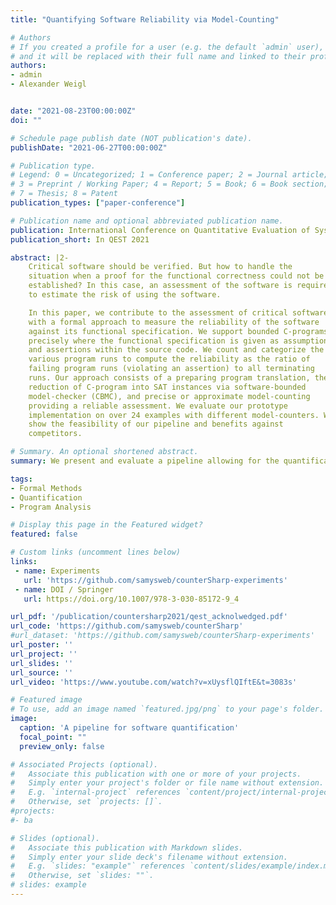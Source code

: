 ```yaml
---
title: "Quantifying Software Reliability via Model-Counting"

# Authors
# If you created a profile for a user (e.g. the default `admin` user), write the username (folder name) here 
# and it will be replaced with their full name and linked to their profile.
authors:
- admin
- Alexander Weigl


date: "2021-08-23T00:00:00Z"
doi: ""

# Schedule page publish date (NOT publication's date).
publishDate: "2021-06-27T00:00:00Z"

# Publication type.
# Legend: 0 = Uncategorized; 1 = Conference paper; 2 = Journal article;
# 3 = Preprint / Working Paper; 4 = Report; 5 = Book; 6 = Book section;
# 7 = Thesis; 8 = Patent
publication_types: ["paper-conference"]

# Publication name and optional abbreviated publication name.
publication: International Conference on Quantitative Evaluation of SysTems 2021
publication_short: In QEST 2021

abstract: |2-
    Critical software should be verified. But how to handle the
    situation when a proof for the functional correctness could not be
    established? In this case, an assessment of the software is required
    to estimate the risk of using the software.

    In this paper, we contribute to the assessment of critical software
    with a formal approach to measure the reliability of the software
    against its functional specification. We support bounded C-programs
    precisely where the functional specification is given as assumptions
    and assertions within the source code. We count and categorize the
    various program runs to compute the reliability as the ratio of
    failing program runs (violating an assertion) to all terminating
    runs. Our approach consists of a preparing program translation, the
    reduction of C-program into SAT instances via software-bounded
    model-checker (CBMC), and precise or approximate model-counting
    providing a reliable assessment. We evaluate our prototype
    implementation on over 24 examples with different model-counters. We
    show the feasibility of our pipeline and benefits against
    competitors.

# Summary. An optional shortened abstract.
summary: We present and evaluate a pipeline allowing for the quantification of C-programs according to their specification adherence.

tags:
- Formal Methods
- Quantification
- Program Analysis

# Display this page in the Featured widget?
featured: false

# Custom links (uncomment lines below)
links:
 - name: Experiments
   url: 'https://github.com/samysweb/counterSharp-experiments'
 - name: DOI / Springer
   url: https://doi.org/10.1007/978-3-030-85172-9_4

url_pdf: '/publication/countersharp2021/qest_acknolwedged.pdf'
url_code: 'https://github.com/samysweb/counterSharp'
#url_dataset: 'https://github.com/samysweb/counterSharp-experiments'
url_poster: ''
url_project: ''
url_slides: ''
url_source: ''
url_video: 'https://www.youtube.com/watch?v=xUysflQIftE&t=3083s'

# Featured image
# To use, add an image named `featured.jpg/png` to your page's folder. 
image:
  caption: 'A pipeline for software quantification'
  focal_point: ""
  preview_only: false

# Associated Projects (optional).
#   Associate this publication with one or more of your projects.
#   Simply enter your project's folder or file name without extension.
#   E.g. `internal-project` references `content/project/internal-project/index.md`.
#   Otherwise, set `projects: []`.
#projects:
#- ba

# Slides (optional).
#   Associate this publication with Markdown slides.
#   Simply enter your slide deck's filename without extension.
#   E.g. `slides: "example"` references `content/slides/example/index.md`.
#   Otherwise, set `slides: ""`.
# slides: example
---
```

